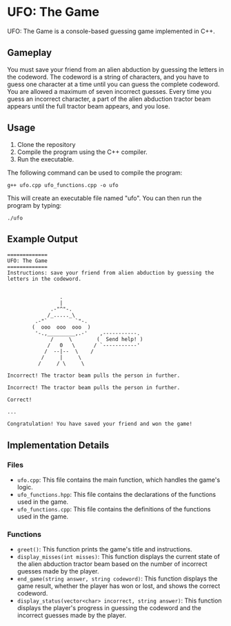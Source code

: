 # UFO: The Game

UFO: The Game is a console-based guessing game implemented in C++.

## Gameplay
You must save your friend from an alien abduction by guessing the letters in the codeword. The codeword is a string of characters, and you have to guess one character at a time until you can guess the complete codeword. You are allowed a maximum of seven incorrect guesses. Every time you guess an incorrect character, a part of the alien abduction tractor beam appears until the full tractor beam appears, and you lose.

## Usage

1. Clone the repository
2. Compile the program using the C++ compiler.
3. Run the executable.

The following command can be used to compile the program:

`g++ ufo.cpp ufo_functions.cpp -o ufo`

This will create an executable file named "ufo". You can then run the program by typing:

`./ufo`

## Example Output

```
=============
UFO: The Game
=============
Instructions: save your friend from alien abduction by guessing the letters in the codeword.


                 .
                 |
              .-"^"-.
             /_....._\
         .-"`         `"-.
        (  ooo  ooo  ooo  )
         '-.,_________,.-'    ,-----------.
              /     \        (  Send help! )
             /   0   \      / `-----------'
            /  --|--  \    /
           /     |     \
          /     / \     \

Incorrect! The tractor beam pulls the person in further.

Incorrect! The tractor beam pulls the person in further.

Correct!

...

Congratulation! You have saved your friend and won the game!
```

## Implementation Details

### Files

- `ufo.cpp`: This file contains the main function, which handles the game's logic.
- `ufo_functions.hpp`: This file contains the declarations of the functions used in the game.
- `ufo_functions.cpp`: This file contains the definitions of the functions used in the game.

### Functions

- `greet()`: This function prints the game's title and instructions.
- `display_misses(int misses)`: This function displays the current state of the alien abduction tractor beam based on the number of incorrect guesses made by the player.
- `end_game(string answer, string codeword)`: This function displays the game result, whether the player has won or lost, and shows the correct codeword.
- `display_status(vector<char> incorrect, string answer)`: This function displays the player's progress in guessing the codeword and the incorrect guesses made by the player.